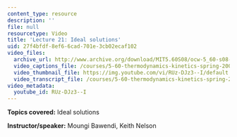 ```yaml
---
content_type: resource
description: ''
file: null
resourcetype: Video
title: 'Lecture 21: Ideal solutions'
uid: 27f4bfdf-8ef6-6cad-701e-3cb02ecaf102
video_files:
  archive_url: http://www.archive.org/download/MIT5.60S08/ocw-5_60-s08-lec21_300k.mp4
  video_captions_file: /courses/5-60-thermodynamics-kinetics-spring-2008/dc5a83382bcb5653b9bb5ae356724076_RUz-DJz3--I.vtt
  video_thumbnail_file: https://img.youtube.com/vi/RUz-DJz3--I/default.jpg
  video_transcript_file: /courses/5-60-thermodynamics-kinetics-spring-2008/7441ba23830652b79c2cdb18058b8353_RUz-DJz3--I.pdf
video_metadata:
  youtube_id: RUz-DJz3--I
---
```


**Topics covered:** Ideal solutions

**Instructor/speaker:** Moungi Bawendi, Keith Nelson